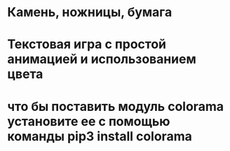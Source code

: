 # Камень, ножницы, бумага
# Текстовая игра с простой анимацией и использованием цвета
# что бы поставить модуль colorama установите ее с помощью команды pip3 install colorama
